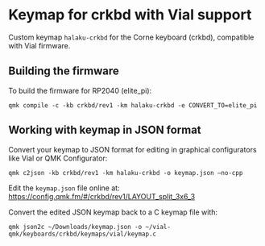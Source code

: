 # Keymap for crkbd with Vial support

Custom keymap `halaku-crkbd` for the Corne keyboard (crkbd), compatible with Vial firmware.

## Building the firmware

To build the firmware for RP2040 (elite_pi):

`qmk compile -c -kb crkbd/rev1 -km halaku-crkbd -e CONVERT_TO=elite_pi`


## Working with keymap in JSON format

Convert your keymap to JSON format for editing in graphical configurators like Vial or QMK Configurator:

`qmk c2json -kb crkbd/rev1 -km halaku-crkbd -o keymap.json –no-cpp`


Edit the `keymap.json` file online at:  
https://config.qmk.fm/#/crkbd/rev1/LAYOUT_split_3x6_3

Convert the edited JSON keymap back to a C keymap file with:

`qmk json2c ~/Downloads/keymap.json -o ~/vial-qmk/keyboards/crkbd/keymaps/vial/keymap.c`